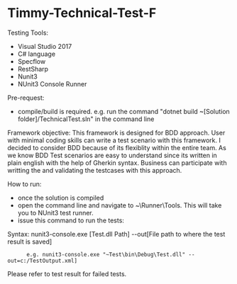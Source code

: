 # Timmy-Technical-Test-F
 

Testing Tools:
   - Visual Studio 2017
   - C# language
   - Specflow
   - RestSharp
   - Nunit3
   - NUnit3 Console Runner
  
 Pre-request:
   - compile/build is required. 
         e.g. run the command "dotnet build ~[Solution folder]/TechnicalTest.sln"  in the command line
 
 Framework objective:
         This framework is designed for BDD approach. User with minimal coding skills can write a test scenario with this framework.
   I decided to consider BDD because of its flexiblity within the entire team. As we know BDD Test scenarios are easy to understand since    its written in plain english with the help of Gherkin syntax. Business can participate with writting the and validating the testcases      with this approach.
 
 How to run:
   - once the solution is compiled
   - open the command line and navigate to ~\Runner\Tools. This will take you to NUnit3 test runner.
   - issue this command to run the tests:
   
   Syntax:
          nunit3-console.exe [Test.dll Path] --out[File path to where the test result is saved]
          
          e.g. nunit3-console.exe "~Test\bin\Debug\Test.dll" --out=c:/TestOutput.xml]

   Please refer to test result for failed tests.
  
